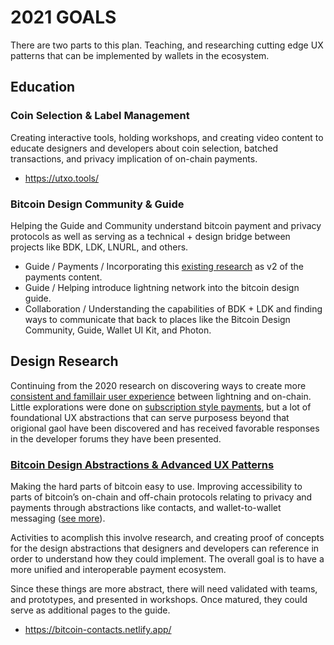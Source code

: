 # 2021 GOALS

There are two parts to this plan. Teaching, and researching cutting edge UX patterns that can be implemented by wallets in the ecosystem.

## Education

### Coin Selection & Label Management

Creating interactive tools, holding workshops, and creating video content to educate designers and developers about coin selection, batched transactions, and privacy implication of on-chain payments.

- https://utxo.tools/

### Bitcoin Design Community & Guide

Helping the Guide and Community understand bitcoin payment and privacy protocols as well as serving as a technical + design bridge between projects like BDK, LDK, LNURL, and others.

- Guide / Payments / Incorporating this [existing research](https://github.com/peakshift/bitcoin-ux) as v2 of the payments content.
- Guide / Helping introduce lightning network into the bitcoin design guide.
- Collaboration / Understanding the capabilities of BDK + LDK and finding ways to communicate that back to places like the Bitcoin Design Community, Guide, Wallet UI Kit, and Photon.

## Design Research

Continuing from the 2020 research on discovering ways to create more [consistent and famillair user experience](https://github.com/peakshift/bitcoin-ux/blob/master/consistent-payment-flow.md) between lightning and on-chain. Little explorations were done on [subscription style payments](https://github.com/BitcoinDesign/Guide/discussions/122), but a lot of foundational UX abstractions that can serve purposess beyond that origional gaol have been discovered and has received favorable responses in the developer forums they have been presented.

### [Bitcoin Design Abstractions & Advanced UX Patterns](https://docs.google.com/presentation/d/1qIhzGTTFxwRZlvu33Fuwkv70YtJoj-tMHNmS_dt1n6M/edit#slide=id.gc6fa3c898_0_28)

Making the hard parts of bitcoin easy to use. Improving accessibility to parts of bitcoin’s on-chain and off-chain protocols relating to privacy and payments through abstractions like contacts, and wallet-to-wallet messaging ([see more](https://docs.google.com/presentation/d/1qIhzGTTFxwRZlvu33Fuwkv70YtJoj-tMHNmS_dt1n6M/edit#slide=id.gc6fa3c898_0_28)).

Activities to acomplish this involve research, and creating proof of concepts for the design abstractions that designers and developers can reference in order to understand how they could implement. The overall goal is to have a more unified and interoperable payment ecosystem.

Since these things are more abstract, there will need validated with teams, and prototypes, and presented in workshops. Once matured, they could serve as additional pages to the guide. 

- https://bitcoin-contacts.netlify.app/